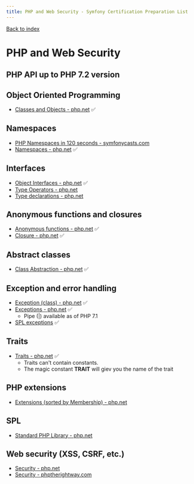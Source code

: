 ```yaml
---
title: PHP and Web Security - Symfony Certification Preparation List
---
```

[Back to index](../readme.md#table-of-contents)

# PHP and Web Security

## PHP API up to PHP 7.2 version

## Object Oriented Programming
- [Classes and Objects - php.net](http://php.net/manual/en/language.oop5.php) ✅

## Namespaces
- [PHP Namespaces in 120 seconds - symfonycasts.com](https://symfonycasts.com/screencast/php-namespaces-in-120-seconds)
- [Namespaces - php.net](http://php.net/manual/en/language.namespaces.php) ✅

## Interfaces
- [Object Interfaces - php.net](http://php.net/manual/en/language.oop5.interfaces.php) ✅
- [Type Operators - php.net](http://php.net/manual/en/language.operators.type.php) 
- [Type declarations - php.net](http://php.net/manual/en/functions.arguments.php#functions.arguments.type-declaration) 

## Anonymous functions and closures
- [Anonymous functions - php.net](http://php.net/manual/en/functions.anonymous.php) ✅
- [Closure - php.net](http://php.net/manual/en/class.closure.php) ✅

## Abstract classes
- [Class Abstraction - php.net](http://php.net/manual/en/language.oop5.abstract.php) ✅

## Exception and error handling
- [Exception (class) - php.net](http://php.net/manual/en/class.exception.php) ✅
- [Exceptions - php.net](http://php.net/manual/en/language.exceptions.php) ✅
  - Pipe (|) available as of PHP 7.1
- [SPL exceptions](https://www.php.net/manual/en/spl.exceptions.php) ✅

## Traits
- [Traits - php.net](http://php.net/manual/en/language.oop5.traits.php) ✅
  - Traits can't contain constants.
  - The magic constant __TRAIT__ will giev you the name of the trait

## PHP extensions
- [Extensions (sorted by Membership) - php.net](http://php.net/manual/en/extensions.membership.php)

## SPL
- [Standard PHP Library - php.net](http://php.net/book.spl)

## Web security (XSS, CSRF, etc.)
- [Security - php.net](http://php.net/manual/en/security.php)
- [Security - phptherightway.com](http://www.phptherightway.com/#security)
